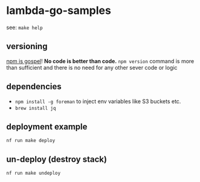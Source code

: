 # lambda-go-samples

see: `make help`

## versioning

[npm is gospel](https://docs.npmjs.com/cli/version)! **No code is better than code.** `npm version` command is more than sufficient and there is no need for any other sever code or logic

## dependencies

- `npm install -g foreman` to inject env variables like S3 buckets etc.
- `brew install jq`

## deployment example

`nf run make deploy`

## un-deploy (destroy stack)

`nf run make undeploy`
